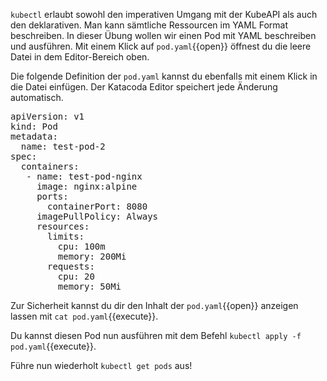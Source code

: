 `kubectl` erlaubt sowohl den imperativen Umgang mit der KubeAPI als auch den deklarativen. Man kann sämtliche Ressourcen im YAML Format beschreiben. In dieser Übung wollen wir einen Pod mit YAML beschreiben und ausführen. Mit einem Klick auf `pod.yaml`{{open}} öffnest du die leere Datei in dem Editor-Bereich oben.

Die folgende Definition der `pod.yaml` kannst du ebenfalls mit einem Klick in die Datei einfügen. Der Katacoda Editor speichert jede Änderung automatisch.

<pre class="file" data-filename="pod.yaml">
apiVersion: v1
kind: Pod
metadata:
  name: test-pod-2
spec:
  containers:
   - name: test-pod-nginx
     image: nginx:alpine
     ports:
       containerPort: 8080
     imagePullPolicy: Always
     resources:
       limits:
         cpu: 100m
         memory: 200Mi
       requests:
         cpu: 20
         memory: 50Mi
</pre>

Zur Sicherheit kannst du dir den Inhalt der `pod.yaml`{{open}} anzeigen lassen mit `cat pod.yaml`{{execute}}.

Du kannst diesen Pod nun ausführen mit dem Befehl `kubectl apply -f pod.yaml`{{execute}}.

Führe nun wiederholt `kubectl get pods` aus!
